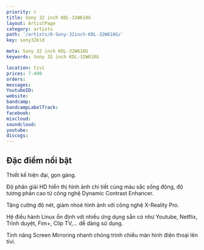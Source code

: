 ```yaml
---
priority: c
title: Sony 32 inch KDL-32W610G
layout: ArtistPage
category: artists
path: '/artists/6-Sony-32inch-KDL-32W610G/'
key: sony32kld

meta: Sony 32 inch KDL-32W610G
keywords: Sony 32 inch KDL-32W610G

location: tivi
prices: 7.490
orders: 
messages: 
YoutubeID: 
website: 
bandcamp: 
bandcampLabelTrack: 
facebook: 
mixcloud: 
soundcloud: 
youtube: 
discogs: 
---
```

## Đặc điểm nổi bật

Thiết kế hiện đại, gọn gàng.

Độ phân giải HD hiển thị hình ảnh chi tiết cùng màu sắc sống động, độ tương phản cao từ công nghệ Dynamic Contrast Enhancer.

Tăng cường độ nét, giảm nhoè hình ảnh với công nghệ X-Reality Pro.

Hệ điều hành Linux ổn định với nhiều ứng dụng sẵn có như Youtube, Netflix, Trình duyệt, Fim+, Clip TV,... dễ dàng sử dụng.

Tính năng Screen Mirroring nhanh chóng trình chiếu màn hình điện thoại lên tivi.